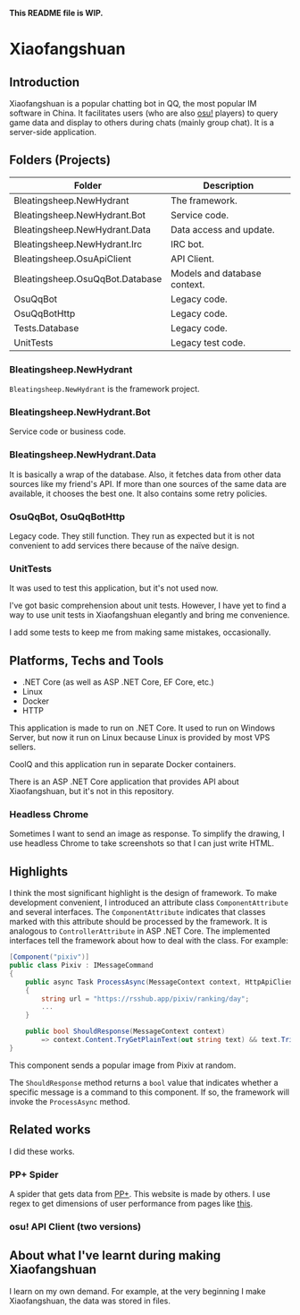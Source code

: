 **This README file is WIP.**

# Xiaofangshuan
## Introduction
Xiaofangshuan is a popular chatting bot in QQ, the most popular IM software in China. It facilitates users (who are also [osu!](https://osu.ppy.sh/) players) to query game data and display to others during chats (mainly group chat). It is a server-side application.

## Folders (Projects)
|Folder|Description|
|-|-|
|Bleatingsheep.NewHydrant|The framework.|
|Bleatingsheep.NewHydrant.Bot|Service code.|
|Bleatingsheep.NewHydrant.Data|Data access and update.|
|Bleatingsheep.NewHydrant.Irc|IRC bot.|
|Bleatingsheep.OsuApiClient|API Client.|
|Bleatingsheep.OsuQqBot.Database|Models and database context.|
|OsuQqBot|Legacy code.|
|OsuQqBotHttp|Legacy code.|
|Tests.Database|Legacy code.|
|UnitTests|Legacy test code.|

### Bleatingsheep.NewHydrant
`Bleatingsheep.NewHydrant` is the framework project.

### Bleatingsheep.NewHydrant.Bot
Service code or business code. 

### Bleatingsheep.NewHydrant.Data
It is basically a wrap of the database. Also, it fetches data from other data sources like my friend's API. If more than one sources of the same data are available, it chooses the best one. It also contains some retry policies.

### OsuQqBot, OsuQqBotHttp
Legacy code. They still function. They run as expected but it is not convenient to add services there because of the naïve design.

### UnitTests
It was used to test this application, but it's not used now.

I've got basic comprehension about unit tests. However, I have yet to find a way to use unit tests in Xiaofangshuan elegantly and bring me convenience.

I add some tests to keep me from making same mistakes, occasionally.

## Platforms, Techs and Tools
- .NET Core (as well as ASP .NET Core, EF Core, etc.)
- Linux
- Docker
- HTTP

This application is made to run on .NET Core. It used to run on Windows Server, but now it run on Linux because Linux is provided by most VPS sellers.

CoolQ and this application run in separate Docker containers.

There is an ASP .NET Core application that provides API about Xiaofangshuan, but it's not in this repository.

### Headless Chrome
Sometimes I want to send an image as response. To simplify the drawing, I use headless Chrome to take screenshots so that I can just write HTML. 

## Highlights
I think the most significant highlight is the design of framework. To make development convenient, I introduced an attribute class `ComponentAttribute` and several interfaces. The `ComponentAttribute` indicates that classes marked with this attribute should be processed by the framework. It is analogous to `ControllerAttribute` in ASP .NET Core. The implemented interfaces tell the framework about how to deal with the class. For example:
```C#
[Component("pixiv")]
public class Pixiv : IMessageCommand
{
    public async Task ProcessAsync(MessageContext context, HttpApiClient api)
    {
        string url = "https://rsshub.app/pixiv/ranking/day";
        ... 
    }

    public bool ShouldResponse(MessageContext context)
        => context.Content.TryGetPlainText(out string text) && text.Trim() == "ピクシブ";
}
```
This component sends a popular image from Pixiv at random.

The `ShouldResponse` method returns a `bool` value that indicates whether a specific message is a command to this component. If so, the framework will invoke the `ProcessAsync` method.
<!-- (Design of framework.) -->
<!-- Understand DI use->understand -->

## Related works
I did these works.

### PP+ Spider
A spider that gets data from [PP+](https://syrin.me/pp+/). This website is made by others. I use regex to get dimensions of user performance from pages like [this](https://syrin.me/pp+/u/bleatingsheep/).

### osu! API Client (two versions)

## About what I've learnt during making Xiaofangshuan
I learn on my own demand. For example, at the very beginning I make Xiaofangshuan, the data was stored in files. 
<!-- DB -->
<!-- DI -->
<!-- Tests -->